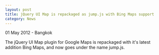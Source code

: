 ```yaml
---
layout: post
title: jQuery UI Map is repackaged as jump.js with Bing Maps support
category: News
---
```


01 May 2012 - Bangkok

The jQuery UI Map plugin for Google Maps is repackaged with it's latest addition Bing Maps, and now goes under the name jump.js. 
